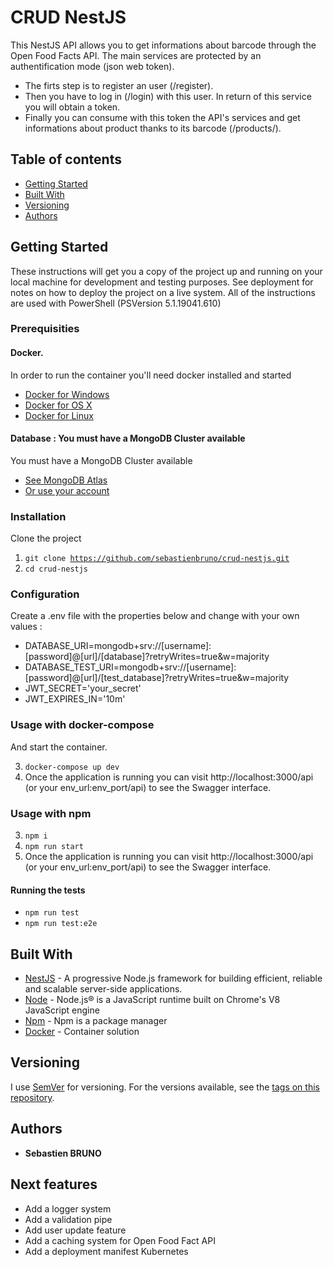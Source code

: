 # CRUD NestJS

This NestJS API allows you to get informations about barcode through the Open Food Facts API.
The main services are protected by an authentification mode (json web token). 
* The firts step is to register an user (/register). 
* Then you have to log in (/login) with this user. In return of this service you will obtain a token. 
* Finally you can consume with this token the API's services and get informations about product thanks to its barcode (/products/<barcode>). 


## Table of contents

- [Getting Started](#getting-started)
- [Built With](#built-with)
- [Versioning](#versioning)
- [Authors](#authors)

## Getting Started

These instructions will get you a copy of the project up and running on your local machine for development and testing purposes. See deployment for notes on how to deploy the project on a live system.
All of the instructions are used with PowerShell (PSVersion 5.1.19041.610)

### Prerequisities

#### Docker.

In order to run the container you'll need docker installed and started
* [Docker for Windows](https://docs.docker.com/windows/started)
* [Docker for OS X](https://docs.docker.com/mac/started/)
* [Docker for Linux](https://docs.docker.com/linux/started/)

#### Database : You must have a MongoDB Cluster available
You must have a MongoDB Cluster available
* [See MongoDB Atlas](https://www.mongodb.com/atlas)
* [Or use your account](https://account.mongodb.com/account/login?signedOut=true)

### Installation 

Clone the project
1. <code>git clone https://github.com/sebastienbruno/crud-nestjs.git</code>
2. <code>cd crud-nestjs</code>

### Configuration
Create a .env file with the properties below and change with your own values : 
* DATABASE_URI=mongodb+srv://[username]:[password]@[url]/[database]?retryWrites=true&w=majority
* DATABASE_TEST_URI=mongodb+srv://[username]:[password]@[url]/[test_database]?retryWrites=true&w=majority
* JWT_SECRET='your_secret'
* JWT_EXPIRES_IN='10m'

### Usage with docker-compose

And start the container.

3. <code>docker-compose up dev</code>
4. Once the application is running you can visit http://localhost:3000/api (or your env_url:env_port/api) to see the Swagger interface.

### Usage with npm 

3. <code>npm i</code>
4. <code>npm run start</code>
5. Once the application is running you can visit http://localhost:3000/api (or your env_url:env_port/api) to see the Swagger interface.

#### Running the tests

* <code>npm run test</code>
* <code>npm run test:e2e</code>

## Built With

* [NestJS](https://nestjs.com/) - A progressive Node.js framework for building efficient, reliable and scalable server-side applications.
* [Node](https://nodejs.org/en/) - Node.js® is a JavaScript runtime built on Chrome's V8 JavaScript engine
* [Npm](https://www.npmjs.com/) - Npm is a package manager
* [Docker](https://www.docker.com/) - Container solution


## Versioning

I use [SemVer](http://semver.org/) for versioning. For the versions available, see the [tags on this repository](https://github.com/sebastienbruno/crud-nestjs/tags). 

## Authors

* **Sebastien BRUNO**

## Next features

* Add a logger system
* Add a validation pipe 
* Add user update feature
* Add a caching system for Open Food Fact API
* Add a deployment manifest Kubernetes 
